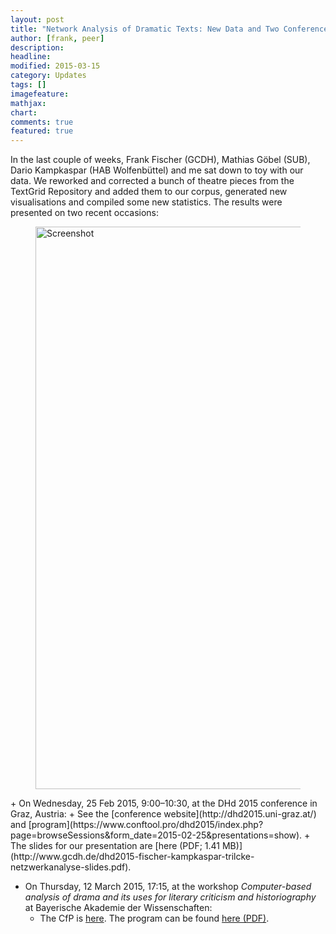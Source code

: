 ```yaml
---
layout: post
title: "Network Analysis of Dramatic Texts: New Data and Two Conferences"
author: [frank, peer]
description: 
headline: 
modified: 2015-03-15
category: Updates
tags: []
imagefeature: 
mathjax: 
chart: 
comments: true
featured: true
---
```

In the last couple of weeks, Frank Fischer (GCDH), Mathias Göbel (SUB), Dario Kampkaspar (HAB Wolfenbüttel) and me sat down to toy with our data. We reworked and corrected a bunch of theatre pieces from the TextGrid Repository and added them to our corpus, generated new visualisations and compiled some new statistics. The results were presented on two recent occasions:
<figure>
  <img src="{{ site.url }}/images/netzwerkkarten_720.jpg" alt="Screenshot" style="width:56.25rem">
</figure>
+ On Wednesday, 25 Feb 2015, 9:00–10:30, at the DHd 2015 conference in Graz, Austria:
  + See the [conference website](http://dhd2015.uni-graz.at/) and [program](https://www.conftool.pro/dhd2015/index.php?page=browseSessions&form_date=2015-02-25&presentations=show).
  + The slides for our presentation are [here (PDF; 1.41 MB)](http://www.gcdh.de/dhd2015-fischer-kampkaspar-trilcke-netzwerkanalyse-slides.pdf).

+ On Thursday, 12 March 2015, 17:15, at the workshop *Computer-based analysis of drama and its uses for literary criticism and historiography* at Bayerische Akademie der Wissenschaften:
  + The CfP is [here](http://dhd-blog.org/?p=3808). The program can be found [here (PDF)](http://www.badw.de/de/veranstaltungen/_ergaenzungen/2015/402/2015_03_12_workshop-dennerlein_final.pdf).
